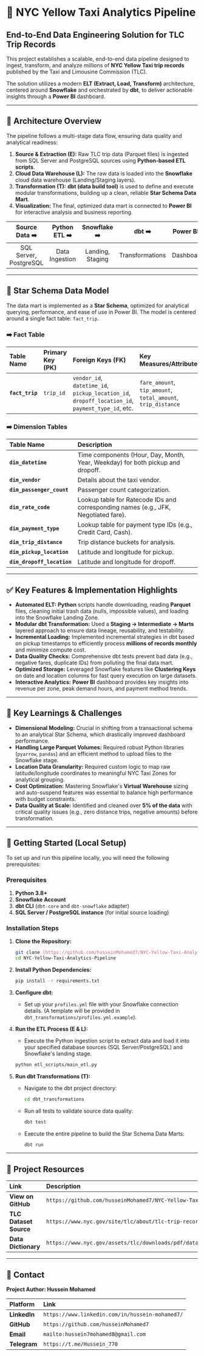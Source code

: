 # 🚕 NYC Yellow Taxi Analytics Pipeline

## End-to-End Data Engineering Solution for TLC Trip Records

This project establishes a scalable, end-to-end data pipeline designed to ingest, transform, and analyze millions of **NYC Yellow Taxi trip records** published by the Taxi and Limousine Commission (TLC).

The solution utilizes a modern **ELT (Extract, Load, Transform)** architecture, centered around **Snowflake** and orchestrated by **dbt**, to deliver actionable insights through a **Power BI** dashboard.

---

## 🌟 Architecture Overview

The pipeline follows a multi-stage data flow, ensuring data quality and analytical readiness:

1.  **Source & Extraction (E):** Raw TLC trip data (Parquet files) is ingested from SQL Server and PostgreSQL sources using **Python-based ETL scripts**.
2.  **Cloud Data Warehouse (L):** The raw data is loaded into the **Snowflake** cloud data warehouse (Landing/Staging layers).
3.  **Transformation (T):** **dbt (data build tool)** is used to define and execute modular transformations, building up a clean, reliable **Star Schema Data Mart**.
4.  **Visualization:** The final, optimized data mart is connected to **Power BI** for interactive analysis and business reporting.


| Source Data ➡️ | Python ETL ➡️ | Snowflake ➡️ | dbt ➡️ | Power BI ➡️ | End Users |
| :---: | :---: | :---: | :---: | :---: | :---: |
| SQL Server, PostgreSQL | Data Ingestion | Landing, Staging | Transformations | Dashboards | Insights |

---

## 🎯 Star Schema Data Model

The data mart is implemented as a **Star Schema**, optimized for analytical querying, performance, and ease of use in Power BI. The model is centered around a single fact table: `fact_trip`.

### ➡️ Fact Table

| Table Name | Primary Key (PK) | Foreign Keys (FK) | Key Measures/Attributes |
| :--- | :--- | :--- | :--- |
| **`fact_trip`** | `trip_id` | `vendor_id`, `datetime_id`, `pickup_location_id`, `dropoff_location_id`, `payment_type_id`, etc. | `fare_amount`, `tip_amount`, `total_amount`, `trip_distance` |

### ➡️ Dimension Tables

| Table Name | Description |
| :--- | :--- |
| **`dim_datetime`** | Time components (Hour, Day, Month, Year, Weekday) for both pickup and dropoff. |
| **`dim_vendor`** | Details about the taxi vendor. |
| **`dim_passenger_count`** | Passenger count categorization. |
| **`dim_rate_code`** | Lookup table for Ratecode IDs and corresponding names (e.g., JFK, Negotiated fare). |
| **`dim_payment_type`** | Lookup table for payment type IDs (e.g., Credit Card, Cash). |
| **`dim_trip_distance`** | Trip distance buckets for analysis. |
| **`dim_pickup_location`** | Latitude and longitude for pickup. |
| **`dim_dropoff_location`** | Latitude and longitude for dropoff. |

---

## ✅ Key Features & Implementation Highlights

* **Automated ELT:** **Python** scripts handle downloading, reading **Parquet** files, cleaning initial trash data (nulls, impossible values), and loading into the Snowflake Landing Zone.
* **Modular dbt Transformation:** Used a **Staging → Intermediate → Marts** layered approach to ensure data lineage, reusability, and testability.
* **Incremental Loading:** Implemented incremental strategies in dbt based on pickup timestamps to efficiently process **millions of records monthly** and minimize compute cost.
* **Data Quality Checks:** Comprehensive dbt tests prevent bad data (e.g., negative fares, duplicate IDs) from polluting the final data mart.
* **Optimized Storage:** Leveraged Snowflake features like **Clustering Keys** on date and location columns for fast query execution on large datasets.
* **Interactive Analytics:** **Power BI** dashboard provides key insights into revenue per zone, peak demand hours, and payment method trends.

---

## 🧠 Key Learnings & Challenges

* **Dimensional Modeling:** Crucial in shifting from a transactional schema to an analytical Star Schema, which drastically improved dashboard performance.
* **Handling Large Parquet Volumes:** Required robust Python libraries (`pyarrow`, `pandas`) and an efficient method to upload files to the Snowflake stage.
* **Location Data Granularity:** Required custom logic to map raw latitude/longitude coordinates to meaningful NYC Taxi Zones for analytical grouping.
* **Cost Optimization:** Mastering Snowflake's **Virtual Warehouse** sizing and auto-suspend features was essential to balance high performance with budget constraints.
* **Data Quality at Scale:** Identified and cleaned over **5% of the data** with critical quality issues (e.g., zero distance trips, negative amounts) before transformation.

---

## 🚀 Getting Started (Local Setup)

To set up and run this pipeline locally, you will need the following prerequisites:

### Prerequisites

1.  **Python 3.8+**
2.  **Snowflake Account**
3.  **dbt CLI** (`dbt-core` and `dbt-snowflake` adapter)
4.  **SQL Server / PostgreSQL instance** (for initial source loading)

### Installation Steps

1.  **Clone the Repository:**
    ```bash
    git clone [https://github.com/husseinMohamed7/NYC-Yellow-Taxi-Analytics-Pipeline.git](https://github.com/husseinMohamed7/NYC-Yellow-Taxi-Analytics-Pipeline.git)
    cd NYC-Yellow-Taxi-Analytics-Pipeline
    ```

2.  **Install Python Dependencies:**
    ```bash
    pip install -r requirements.txt
    ```

3.  **Configure dbt:**
    * Set up your `profiles.yml` file with your Snowflake connection details. (A template will be provided in `dbt_transformations/profiles.yml.example`).

4.  **Run the ETL Process (E & L):**
    * Execute the Python ingestion script to extract data and load it into your specified database sources (SQL Server/PostgreSQL) and Snowflake's landing stage.
    
    ```bash
    python etl_scripts/main_etl.py
    ```

5.  **Run dbt Transformations (T):**
    * Navigate to the dbt project directory:
        ```bash
        cd dbt_transformations
        ```
    * Run all tests to validate source data quality:
        ```bash
        dbt test
        ```
    * Execute the entire pipeline to build the Star Schema Data Marts:
        ```bash
        dbt run
        ```

---

## 🔗 Project Resources

| Link | Description |
| :--- | :--- |
| **View on GitHub** | `https://github.com/husseinMohamed7/NYC-Yellow-Taxi-Analytics-Pipeline` |
| **TLC Dataset Source** | `https://www.nyc.gov/site/tlc/about/tlc-trip-record-data.page` |
| **Data Dictionary** | `https://www.nyc.gov/assets/tlc/downloads/pdf/data_dictionary_trip_records_yellow.pdf` |

---

## 👤 Contact

**Project Author: Hussein Mohamed**

| Platform | Link |
| :--- | :--- |
| **LinkedIn** | `https://www.linkedin.com/in/hussein-mohamed7/` |
| **GitHub** | `https://github.com/husseinMohamed7` |
| **Email** | `mailto:hussein7mohamed8@gmail.com` |
| **Telegram** | `https://t.me/Hussein_770` |
